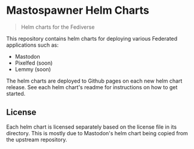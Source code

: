 # Mastospawner Helm Charts

> Helm charts for the Fediverse

This repository contains helm charts for deploying various Federated applications such as:

- Mastodon
- Pixelfed (soon)
- Lemmy (soon)

The helm charts are deployed to Github pages on each new helm chart release.
See each helm chart's readme for instructions on how to get started.

## License

Each helm chart is licensed separately based on the license file in its directory.
This is mostly due to Mastodon's helm chart being copied from the upstream repository.
